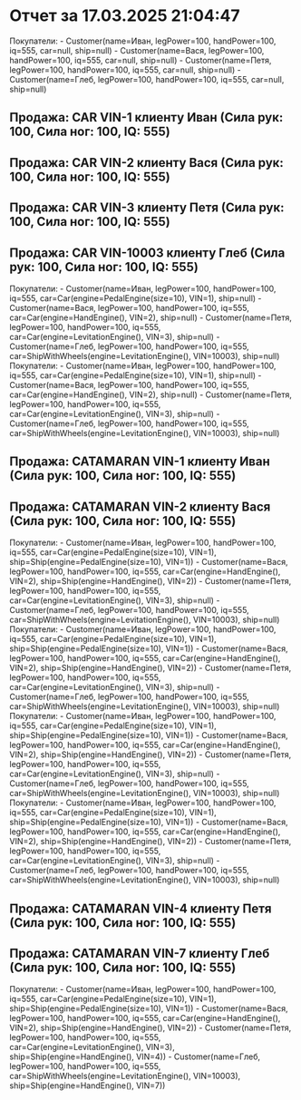 # Отчет за 17.03.2025 21:04:47

Покупатели: - Customer(name=Иван, legPower=100, handPower=100, iq=555, car=null, ship=null) - Customer(name=Вася, legPower=100, handPower=100, iq=555, car=null, ship=null) - Customer(name=Петя, legPower=100, handPower=100, iq=555, car=null, ship=null) - Customer(name=Глеб, legPower=100, handPower=100, iq=555, car=null, ship=null)
## Продажа: CAR VIN-1 клиенту Иван (Сила рук: 100, Сила ног: 100, IQ: 555)
## Продажа: CAR VIN-2 клиенту Вася (Сила рук: 100, Сила ног: 100, IQ: 555)
## Продажа: CAR VIN-3 клиенту Петя (Сила рук: 100, Сила ног: 100, IQ: 555)
## Продажа: CAR VIN-10003 клиенту Глеб (Сила рук: 100, Сила ног: 100, IQ: 555)
Покупатели: - Customer(name=Иван, legPower=100, handPower=100, iq=555, car=Car(engine=PedalEngine(size=10), VIN=1), ship=null) - Customer(name=Вася, legPower=100, handPower=100, iq=555, car=Car(engine=HandEngine(), VIN=2), ship=null) - Customer(name=Петя, legPower=100, handPower=100, iq=555, car=Car(engine=LevitationEngine(), VIN=3), ship=null) - Customer(name=Глеб, legPower=100, handPower=100, iq=555, car=ShipWithWheels(engine=LevitationEngine(), VIN=10003), ship=null)
Покупатели: - Customer(name=Иван, legPower=100, handPower=100, iq=555, car=Car(engine=PedalEngine(size=10), VIN=1), ship=null) - Customer(name=Вася, legPower=100, handPower=100, iq=555, car=Car(engine=HandEngine(), VIN=2), ship=null) - Customer(name=Петя, legPower=100, handPower=100, iq=555, car=Car(engine=LevitationEngine(), VIN=3), ship=null) - Customer(name=Глеб, legPower=100, handPower=100, iq=555, car=ShipWithWheels(engine=LevitationEngine(), VIN=10003), ship=null)
## Продажа: CATAMARAN VIN-1 клиенту Иван (Сила рук: 100, Сила ног: 100, IQ: 555)
## Продажа: CATAMARAN VIN-2 клиенту Вася (Сила рук: 100, Сила ног: 100, IQ: 555)
Покупатели: - Customer(name=Иван, legPower=100, handPower=100, iq=555, car=Car(engine=PedalEngine(size=10), VIN=1), ship=Ship(engine=PedalEngine(size=10), VIN=1)) - Customer(name=Вася, legPower=100, handPower=100, iq=555, car=Car(engine=HandEngine(), VIN=2), ship=Ship(engine=HandEngine(), VIN=2)) - Customer(name=Петя, legPower=100, handPower=100, iq=555, car=Car(engine=LevitationEngine(), VIN=3), ship=null) - Customer(name=Глеб, legPower=100, handPower=100, iq=555, car=ShipWithWheels(engine=LevitationEngine(), VIN=10003), ship=null)
Покупатели: - Customer(name=Иван, legPower=100, handPower=100, iq=555, car=Car(engine=PedalEngine(size=10), VIN=1), ship=Ship(engine=PedalEngine(size=10), VIN=1)) - Customer(name=Вася, legPower=100, handPower=100, iq=555, car=Car(engine=HandEngine(), VIN=2), ship=Ship(engine=HandEngine(), VIN=2)) - Customer(name=Петя, legPower=100, handPower=100, iq=555, car=Car(engine=LevitationEngine(), VIN=3), ship=null) - Customer(name=Глеб, legPower=100, handPower=100, iq=555, car=ShipWithWheels(engine=LevitationEngine(), VIN=10003), ship=null)
Покупатели: - Customer(name=Иван, legPower=100, handPower=100, iq=555, car=Car(engine=PedalEngine(size=10), VIN=1), ship=Ship(engine=PedalEngine(size=10), VIN=1)) - Customer(name=Вася, legPower=100, handPower=100, iq=555, car=Car(engine=HandEngine(), VIN=2), ship=Ship(engine=HandEngine(), VIN=2)) - Customer(name=Петя, legPower=100, handPower=100, iq=555, car=Car(engine=LevitationEngine(), VIN=3), ship=null) - Customer(name=Глеб, legPower=100, handPower=100, iq=555, car=ShipWithWheels(engine=LevitationEngine(), VIN=10003), ship=null)
Покупатели: - Customer(name=Иван, legPower=100, handPower=100, iq=555, car=Car(engine=PedalEngine(size=10), VIN=1), ship=Ship(engine=PedalEngine(size=10), VIN=1)) - Customer(name=Вася, legPower=100, handPower=100, iq=555, car=Car(engine=HandEngine(), VIN=2), ship=Ship(engine=HandEngine(), VIN=2)) - Customer(name=Петя, legPower=100, handPower=100, iq=555, car=Car(engine=LevitationEngine(), VIN=3), ship=null) - Customer(name=Глеб, legPower=100, handPower=100, iq=555, car=ShipWithWheels(engine=LevitationEngine(), VIN=10003), ship=null)
## Продажа: CATAMARAN VIN-4 клиенту Петя (Сила рук: 100, Сила ног: 100, IQ: 555)
## Продажа: CATAMARAN VIN-7 клиенту Глеб (Сила рук: 100, Сила ног: 100, IQ: 555)
Покупатели: - Customer(name=Иван, legPower=100, handPower=100, iq=555, car=Car(engine=PedalEngine(size=10), VIN=1), ship=Ship(engine=PedalEngine(size=10), VIN=1)) - Customer(name=Вася, legPower=100, handPower=100, iq=555, car=Car(engine=HandEngine(), VIN=2), ship=Ship(engine=HandEngine(), VIN=2)) - Customer(name=Петя, legPower=100, handPower=100, iq=555, car=Car(engine=LevitationEngine(), VIN=3), ship=Ship(engine=HandEngine(), VIN=4)) - Customer(name=Глеб, legPower=100, handPower=100, iq=555, car=ShipWithWheels(engine=LevitationEngine(), VIN=10003), ship=Ship(engine=HandEngine(), VIN=7))
